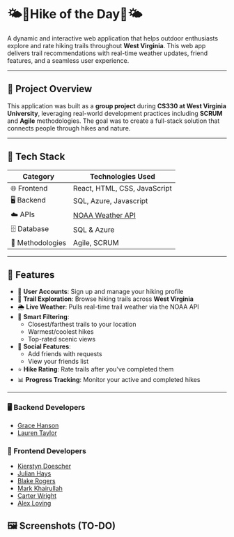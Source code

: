 # 🌤️🌲Hike of the Day🌲🌤️

A dynamic and interactive web application that helps outdoor enthusiasts explore and rate hiking trails throughout **West Virginia**. This web app delivers trail recommendations with real-time weather updates, friend features, and a seamless user experience. 

---

## 🚀 Project Overview

This application was built as a **group project** during **CS330 at West Virginia University**, leveraging real-world development practices including **SCRUM** and **Agile** methodologies. The goal was to create a full-stack solution that connects people through hikes and nature.

---

## 🧰 Tech Stack

| Category        | Technologies Used                                                           |
|----------------|----------------------------------------------------------                    | 
| 🌐 Frontend     | React, HTML, CSS, JavaScript                                                |
| 🖥️ Backend       | SQL, Azure, Javascript                                                     |
| ☁️ APIs          | [NOAA Weather API](https://www.weather.gov/documentation/services-web-api) |
| 🗄️ Database       | SQL & Azure                                                               |
| 🧪 Methodologies | Agile, SCRUM                                                               |

---

## 🔑 Features

- 👤 **User Accounts**: Sign up and manage your hiking profile
- 🧭 **Trail Exploration**: Browse hiking trails across **West Virginia**
- 🌦 **Live Weather**: Pulls real-time trail weather via the NOAA API
- 📍 **Smart Filtering**:
  - Closest/farthest trails to your location
  - Warmest/coolest hikes
  - Top-rated scenic views
- 👫 **Social Features**:
  - Add friends with requests
  - View your friends list
- ⭐ **Hike Rating**: Rate trails after you've completed them
- 📊 **Progress Tracking**: Monitor your active and completed hikes

---

### 🖥 Backend Developers
- [Grace Hanson](https://github.com/HansonGrace)
- [Lauren Taylor](https://github.com/laurentay04)

### 🎨 Frontend Developers
- [Kierstyn Doescher](https://github.com/kiersdoes)
- [Julian Hays](https://github.com/JHays222)
- [Blake Rogers](https://github.com/BlakeR4)
- [Mark Khairullah](https://github.com/MarkKhairullah)
- [Carter Wright](https://github.com/Barter1166)
- [Alex Loving](https://github.com/alex-loving)


## 🖼️ Screenshots (TO-DO)



